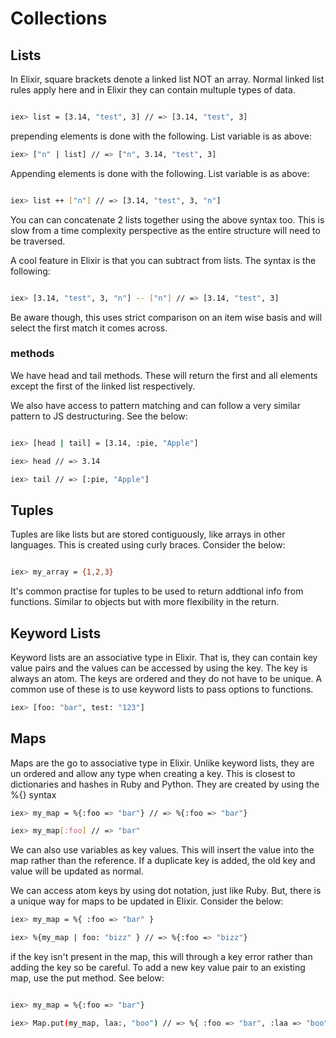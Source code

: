 # Collections

## Lists

In Elixir, square brackets denote a linked list NOT an array. Normal linked list rules apply here and in Elixir they can contain multuple types of data.

```bash

iex> list = [3.14, "test", 3] // => [3.14, "test", 3]

```

prepending elements is done with the following. List variable is as above:

```bash
iex> ["n" | list] // => ["n", 3.14, "test", 3]


```

Appending elements is done with the following. List variable is as above:

```bash

iex> list ++ ["n"] // => [3.14, "test", 3, "n"]

```

You can can concatenate 2 lists together using the above syntax too. This is slow from a time complexity perspective as the entire structure will need to be traversed.

A cool feature in Elixir is that you can subtract from lists. The syntax is the following:

```bash

iex> [3.14, "test", 3, "n"] -- ["n"] // => [3.14, "test", 3]

```

Be aware though, this uses strict comparison on an item wise basis and will select the first match it comes across.

### methods

We have head and tail methods. These will return the first and all elements except the first of the linked list respectively.

We also have access to pattern matching and can follow a very similar pattern to JS destructuring. See the below:

```bash

iex> [head | tail] = [3.14, :pie, "Apple"]

iex> head // => 3.14

iex> tail // => [:pie, "Apple"]

```

## Tuples

Tuples are like lists but are stored contiguously, like arrays in other languages. This is created using curly braces. Consider the below:

```bash

iex> my_array = {1,2,3}

```

It's common practise for tuples to be used to return addtional info from functions. Similar to objects but with more flexibility in the return.


## Keyword Lists

Keyword lists are an associative type in Elixir. That is, they can contain key value pairs and the values can be accessed by using the key. The key is always an atom. The keys are ordered and they do not have to be unique. A common use of these is to use keyword lists to pass options to functions.

```bash
iex> [foo: "bar", test: "123"]

```


## Maps

Maps are the go to associative type in Elixir. Unlike keyword lists, they are un ordered and allow any type when creating a key. This is closest to dictionaries and hashes in Ruby and Python. They are created by using the %{} syntax

```bash
iex> my_map = %{:foo => "bar"} // => %{:foo => "bar"}

iex> my_map[:foo] // => "bar"

```

We can also use variables as key values. This will insert the value into the map rather than the reference. If a duplicate key is added, the old key and value will be updated as normal.

We can access atom keys by using dot notation, just like Ruby. But, there is a unique way for maps to be updated in Elixir. Consider the below:

```bash
iex> my_map = %{ :foo => "bar" }

iex> %{my_map | foo: "bizz" } // => %{:foo => "bizz"}

```

if the key isn't present in the map, this will through a key error rather than adding the key so be careful. To add a new key value pair to an existing map, use the put method. See below:

```bash

iex> my_map = %{:foo => "bar"}

iex> Map.put(my_map, laa:, "boo") // => %{ :foo => "bar", :laa => "boo" }

```

